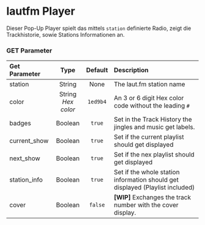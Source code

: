 # lautfm Player
Dieser Pop-Up Player spielt das mittels `station` definierte Radio, zeigt die Trackhistorie, sowie Stations Informationen an.


### GET Parameter
| Get Parameter | Type | Default | Description |
|:---|:---:|:---:|:---|
| station | String | None | The laut.fm station name |
| color | String<br />*Hex color* | `1ed9b4` | An 3 or 6 digit Hex color code without the leading `#` |
| badges | Boolean | `true` | Set in the Track History the jingles and music get labels. |
| current_show | Boolean | `true` | Set if the current playlist should get displayed |
| next_show | Boolean | `true` | Set if the nex playlist should get displayed |
| station_info | Boolean | `true` | Set if the whole station information should get displayed (Playlist included) |
| cover | Boolean | `false` | **[WIP]** Exchanges the track number with the cover display. |

